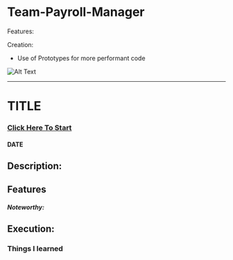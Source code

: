 # Team-Payroll-Manager


Features:

Creation: 
- Use of Prototypes for more performant code

![Alt Text](image-link)

---

# TITLE

### [Click Here To Start](link)

#### **DATE** 

## Description:

## Features

##### Noteworthy:

## Execution:

### Things I learned